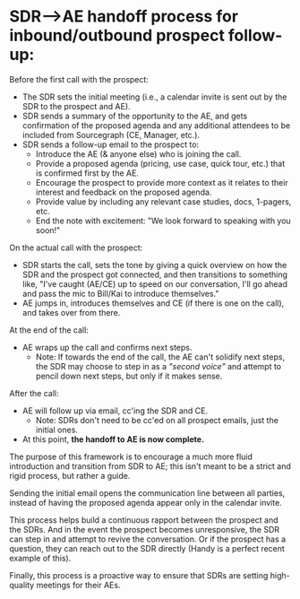 # SDR-->AE handoff process for inbound/outbound prospect follow-up:

Before the first call with the prospect:

- The SDR sets the initial meeting (i.e., a calendar invite is sent out by the SDR to the prospect and AE).
- SDR sends a summary of the opportunity to the AE, and gets confirmation of the proposed agenda and any additional attendees to be included from Sourcegraph (CE, Manager, etc.).
- SDR sends a follow-up email to the prospect to:
  - Introduce the AE (& anyone else) who is joining the call.
  - Provide a proposed agenda (pricing, use case, quick tour, etc.) that is confirmed first by the AE.
  - Encourage the prospect to provide more context as it relates to their interest and feedback on the proposed agenda.
  - Provide value by including any relevant case studies, docs, 1-pagers, etc.
  - End the note with excitement: "We look forward to speaking with you soon!"

On the actual call with the prospect:

- SDR starts the call, sets the tone by giving a quick overview on how the SDR and the prospect got connected, and then transitions to something like, "I've caught (AE/CE) up to speed on our conversation, I'll go ahead and pass the mic to Bill/Kai to introduce themselves."
- AE jumps in, introduces themselves and CE (if there is one on the call), and takes over from there.

At the end of the call:

- AE wraps up the call and confirms next steps.
  - Note: If towards the end of the call, the AE can't solidify next steps, the SDR may choose to step in as a *"second voice"* and attempt to pencil down next steps, but only if it makes sense.

After the call:

- AE will follow up via email, cc'ing the SDR and CE.
  - Note: SDRs don't need to be cc'ed on all prospect emails, just the initial ones.
- At this point, **the handoff to AE is now complete.**

The purpose of this framework is to encourage a much more fluid introduction and transition from SDR to AE; this isn't meant to be a strict and rigid process, but rather a guide.

Sending the initial email opens the communication line between all parties, instead of having the proposed agenda appear only in the calendar invite.

This process helps build a continuous rapport between the prospect and the SDRs. And in the event the prospect becomes unresponsive, the SDR can step in and attempt to revive the conversation. Or if the prospect has a question, they can reach out to the SDR directly (Handy is a perfect recent example of this).

Finally, this process is a proactive way to ensure that SDRs are setting high-quality meetings for their AEs.
